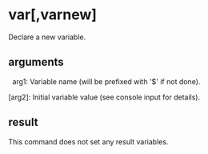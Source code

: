 
# var[,varnew]

Declare a new variable.

## arguments

  arg1: Variable name (will be prefixed with '$' if not done).
[arg2]: Initial variable value (see console input for details).

## result
This command does not set any result variables.
